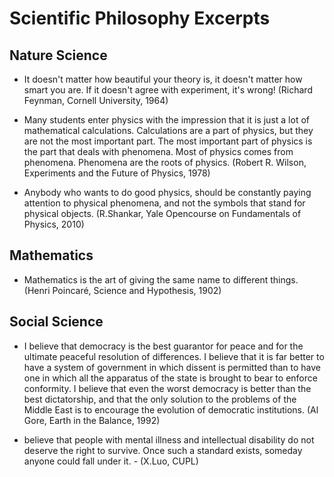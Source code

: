 # Scientific Philosophy Excerpts

## Nature Science

* It doesn't matter how beautiful your theory is, it doesn't matter how smart you are. If it doesn't agree with experiment, it's wrong! (Richard Feynman, Cornell University, 1964)

* Many students enter physics with the impression that it is just a lot of mathematical calculations. Calculations are a part of physics, but they are not the most important part. The most important part of physics is the part that deals with phenomena. Most of physics comes from phenomena. Phenomena are the roots of physics. (Robert R. Wilson, Experiments and the Future of Physics, 1978)

* Anybody who wants to do good physics, should be constantly paying attention to physical phenomena, and not the symbols that stand for physical objects. (R.Shankar, Yale Opencourse on Fundamentals of Physics, 2010)

## Mathematics

* Mathematics is the art of giving the same name to different things. (Henri Poincaré, Science and Hypothesis, 1902)

## Social Science

* I believe that democracy is the best guarantor for peace and for the ultimate peaceful resolution of differences. I believe that it is far better to have a system of government in which dissent is permitted than to have one in which all the apparatus of the state is brought to bear to enforce conformity. I believe that even the worst democracy is better than the best dictatorship, and that the only solution to the problems of the Middle East is to encourage the evolution of democratic institutions. (Al Gore, Earth in the Balance, 1992)

* believe that people with mental illness and intellectual disability do not deserve the right to survive. Once such a standard exists, someday anyone could fall under it. - (X.Luo, CUPL)
